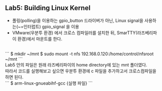 ## Lab5: Building Linux Kernel
- 폴링(polling)을 이용하는 gpio_button 드라이버가 아닌, Linux signal을 사용하는(~=인터럽트) gpio_signal 을 이용
- VMware(우분투 환경) 에서 크로스 컴파일러를 설치한 뒤, SmarTTY(라즈베리파이 환경)에서 마운트를 한다.
<br>
```
$ mkdir ~/mnt 
$ sudo mount -t nfs 192.168.0.120:/home/control/nfsroot ~/mnt
```
<br>
Lab5 안의 파일은 원래 라즈베리파이의 home directory에 있는 mnt 폴더였다.
<br>
따라서 코드를 실행해보고 싶으면 우분투 환경에 c 파일을 추가하고서 크로스컴파일을 하면 된다.
<br>
```
$ arm-linux-gnueabihf-gcc {실행 파일}
```
